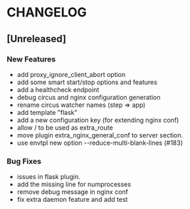 # CHANGELOG


## [Unreleased]

### New Features
- add proxy_ignore_client_abort option
- add some smart start/stop options and features
- add a healthcheck endpoint
- debug circus and nginx configuration generation
- rename circus watcher names (step => app)
- add template "flask"
- add a new configuration key (for extending nginx conf)
- allow / to be used as extra_route
- move plugin extra_nginx_general_conf to server section.
- use envtpl new option --reduce-multi-blank-lines (#183)


### Bug Fixes
- issues in flask plugin.
- add the missing line for numprocesses
- remove debug message in nginx conf
- fix extra daemon feature and add test





